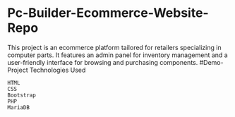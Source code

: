 # Pc-Builder-Ecommerce-Website-Repo
This project is an ecommerce platform tailored for retailers specializing in computer parts. It features an admin panel for inventory management and a user-friendly interface for browsing and purchasing components.
#Demo-Project
Technologies Used

    HTML
    CSS
    Bootstrap
    PHP
    MariaDB
